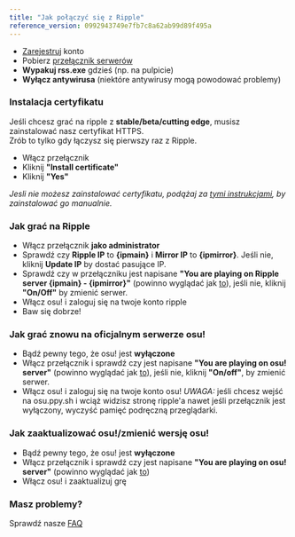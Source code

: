 ```yaml
---
title: "Jak połączyć się z Ripple"
reference_version: 0992943749e7fb7c8a62ab99d89f495a
---
```

- [Zarejestruj](http://ripple.moe/index.php?p=3) konto
- Pobierz [przełącznik serwerów](https://mu.nyodev.xyz/upd.php?id=18)
- **Wypakuj rss.exe** gdzieś (np. na pulpicie)  
- **Wyłącz antywirusa** (niektóre antywirusy mogą powodować problemy)  


### Instalacja certyfikatu
Jeśli chcesz grać na ripple z **stable/beta/cutting edge**, musisz zainstalować nasz certyfikat HTTPS.  
Zrób to tylko gdy łączysz się pierwszy raz z Ripple.  

- Włącz przełącznik 
- Kliknij **"Install certificate"**  
- Kliknij **"Yes"**  

*Jesli nie możesz zainstalować certyfikatu, podążaj za [tymi instrukcjami](https://ripple.moe/index.php?p=16&id=12), by zainstalować go manualnie.*

### Jak grać na Ripple
- Włącz przełącznik **jako administrator**  
- Sprawdź czy **Ripple IP** to **{ipmain}** i **Mirror IP** to **{ipmirror}**. Jeśli nie, kliknij **Update IP** by dostać pasujące IP.
- Sprawdź czy w przełączniku jest napisane **"You are playing on Ripple server {ipmain} - {ipmirror}"** (powinno wyglądać jak [to](https://b.catgirlsare.sexy/xqJw.png)), jeśli nie, kliknij **"On/Off"** by zmienić serwer.  
- Włącz osu! i zaloguj się na twoje konto ripple  
- Baw się dobrze!

### Jak grać znowu na oficjalnym serwerze osu!
- Bądź pewny tego, że osu! jest **wyłączone**  
- Włącz przełącznik i sprawdź czy jest napisane **"You are playing on osu! server"** (powinno wyglądać jak [to](https://b.catgirlsare.sexy/c_lb.png)), jeśli nie, kliknij **"On/off"**, by zmienić serwer.
- Włącz osu! i zaloguj się na twoje konto osu! 
_UWAGA:_ jeśli chcesz wejść na osu.ppy.sh i wciąż widzisz stronę ripple'a nawet jeśli przełącznik jest wyłączony, wyczyść pamięć podręczną przeglądarki.

### Jak zaaktualizować osu!/zmienić wersję osu!
- Bądź pewny tego, że osu! jest **wyłączone**  
- Włącz przełącznik i sprawdź czy jest napisane **"You are playing on osu! server"** (powinno wyglądać jak [to](https://b.catgirlsare.sexy/c_lb.png))  
- Włącz osu! i zaaktualizuj grę

### Masz problemy?

Sprawdź nasze [FAQ](https://ripple.moe/doc/5)
